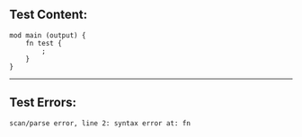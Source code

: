 
Test Content: 
-------------------------
```
mod main (output) {
    fn test {
        ;
    }
}
```
------------------------

Test Errors:
-------------------------
```
scan/parse error, line 2: syntax error at: fn
```
